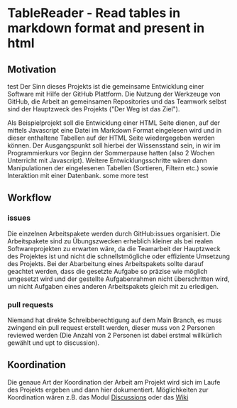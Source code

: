 # TableReader - Read tables in markdown format and present in html  

## Motivation
test
Der Sinn dieses Projekts ist die gemeinsame Entwicklung einer Software mit Hilfe der GitHub Plattform. Die Nutzung der Werkzeuge von GitHub, die Arbeit an gemeinsamen Repositories und das Teamwork selbst sind der Hauptzweck des Projekts ("Der Weg ist das Ziel"). 

Als Beispielprojekt soll die Entwicklung einer HTML Seite dienen, auf der mittels Javascript eine Datei im Markdown Format eingelesen wird und in dieser enthaltene Tabellen auf der HTML Seite wiedergegeben werden können. Der Ausgangspunkt soll hierbei der Wissensstand sein, in wir im Programmierkurs vor Beginn der Sommerpause hatten (also 2 Wochen Unterricht mit Javascript). Weitere Entwicklungsschritte wären dann Manipulationen der eingelesenen Tabellen (Sortieren, Filtern etc.) sowie Interaktion mit einer Datenbank. 
some more test
## Workflow

### issues
Die einzelnen Arbeitspakete werden durch GitHub:issues organisiert. Die Arbeitspakete sind zu Übungszwecken erheblich kleiner als bei realen Softwareprojekten zu erwarten wäre, da die Teamarbeit der Hauptzweck des Projektes ist und nicht die schnellstmögliche oder effiziente Umsetzung des Projekts. Bei der Abarbeitung eines Arbeitspakets sollte darauf geachtet werden, dass die gesetzte Aufgabe so präzise wie möglich umgesetzt wird und der gestellte Aufgabenrahmen nicht überschritten wird, um nicht Aufgaben eines anderen Arbeitspakets gleich mit zu erledigen. 

### pull requests
Niemand hat direkte Schreibberechtigung auf dem Main Branch, es muss zwingend ein pull request erstellt werden, dieser muss von 2 Personen reviewed werden (Die Anzahl von 2 Personen ist dabei erstmal willkürlich gewählt und upt to discussion).


## Koordination

Die genaue Art der Koordination der Arbeit am Projekt wird sich im Laufe des Projekts ergeben und dann hier dokumentiert.
Möglichkeiten zur Koordination wären z.B. das Modul [Discussions](https://github.com/ComcaveTeamwork/CTP_01_TableReader/discussions) oder das [Wiki](https://github.com/ComcaveTeamwork/CTP_01_TableReader/wiki)


